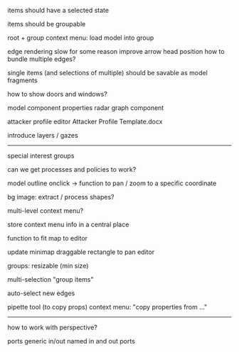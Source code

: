 items should have a selected state

items should be groupable

root + group context menu: load model into group

edge rendering
	slow for some reason
	improve arrow head position
	how to bundle multiple edges?

single items (and selections of multiple) should be savable as model fragments

how to show doors and windows?

model component properties
	radar graph component

attacker profile editor
	Attacker Profile Template.docx

introduce layers / gazes

---

special interest groups

can we get processes and policies to work?

model outline
	onclick → function to pan / zoom to a specific coordinate

bg image: extract / process shapes?

multi-level context menu?

store context menu info in a central place

function to fit map to editor

update minimap
	draggable rectangle to pan editor

groups: resizable (min size)

multi-selection
	"group items"

auto-select new edges

pipette tool (to copy props)
	context menu: "copy properties from ..."

---

how to work with perspective?

ports
	generic in/out
	named in and out ports

